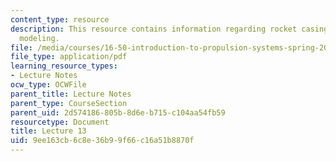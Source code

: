 ```yaml
---
content_type: resource
description: This resource contains information regarding rocket casing design; structural
  modeling.
file: /media/courses/16-50-introduction-to-propulsion-systems-spring-2012/9ee163cb6c8e36b99f66c16a51b8870f_MIT16_50S12_lec13.pdf
file_type: application/pdf
learning_resource_types:
- Lecture Notes
ocw_type: OCWFile
parent_title: Lecture Notes
parent_type: CourseSection
parent_uid: 2d574186-805b-8d6e-b715-c104aa54fb59
resourcetype: Document
title: Lecture 13
uid: 9ee163cb-6c8e-36b9-9f66-c16a51b8870f
---
```


